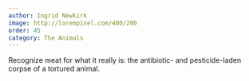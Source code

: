 ```yaml
---
author: Ingrid Newkirk
image: http://lorempixel.com/400/200
order: 45
category: The Animals
---
```


Recognize meat for what it really is: the antibiotic- and pesticide-laden corpse of a tortured animal.
